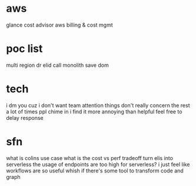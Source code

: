 <!-- Jimmy -->

# aws
glance cost advisor
aws billing & cost mgmt

# poc list
multi region dr
elid call monolith save dom

# tech
i dm you cuz i don't want team attention
things don't really concern the rest
a lot of times ppl chime in
i find it more annoying than helpful
feel free to delay response

# sfn
what is colins use case
what is the cost vs perf tradeoff
turn elis into serverless
the usage of endpoints are too high for serverless?
i just feel like workflows are so useful
whish if there's some tool to transform code and graph
